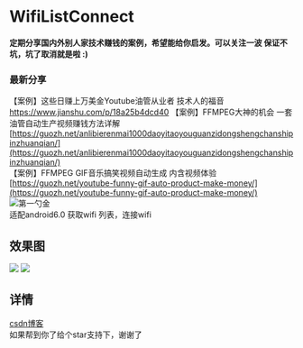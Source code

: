 # WifiListConnect

<b>定期分享国内外别人家技术赚钱的案例，希望能给你启发。可以关注一波 保证不坑，坑了取消就是啦 :) </b>

### 最新分享
【案例】这些日赚上万美金Youtube油管从业者 技术人的福音 https://www.jianshu.com/p/18a25b4dcd40
【案例】FFMPEG大神的机会 一套油管自动生产视频赚钱方法详解 [https://guozh.net/anlibierenmai1000daoyitaoyouguanzidongshengchanshipinzhuanqian/](https://guozh.net/anlibierenmai1000daoyitaoyouguanzidongshengchanshipinzhuanqian/)
<br/>
【案例】FFMPEG GIF音乐搞笑视频自动生成 内含视频体验 [https://guozh.net/youtube-funny-gif-auto-product-make-money/](https://guozh.net/youtube-funny-gif-auto-product-make-money/)
<br/>
![第一勺金](https://upload-images.jianshu.io/upload_images/5415899-fcb0f0ad7b8e1df9.jpg)
<br/>
适配android6.0 获取wifi 列表，连接wifi
## 效果图
![](https://github.com/GuoZhaoHui628/WifiListConnect/blob/master/QQ%E6%88%AA%E5%9B%BE20171127182222.png)
![](https://github.com/GuoZhaoHui628/WifiListConnect/blob/master/device-2017-11-27-181017.gif)
## 详情
[csdn博客](http://blog.csdn.net/guozhaohui628/article/details/78644150)
<br/>
如果帮到你了给个star支持下，谢谢了
